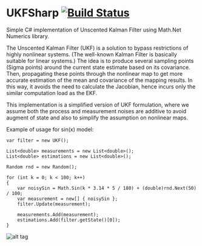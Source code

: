 # UKFSharp [![Build Status](https://travis-ci.org/prozoroff/UKFSharp.svg?branch=master)](https://travis-ci.org/prozoroff/UKFSharp)
Simple C# implementation of Unscented Kalman Filter using Math.Net Numerics library.

The Unscented Kalman Filter (UKF) is a solution to bypass restrictions of highly nonlinear systems. (The well-known Kalman Filter is basically suitable for linear systems.) The idea is to produce several sampling points (Sigma points) around the current state estimate based on its covariance. Then, propagating these points through the nonlinear map to get more accurate estimation of the mean and covariance of the mapping results. In this way, it avoids the need to calculate the Jacobian, hence incurs only the similar computation load as the EKF.

This implementation is a simplified version of UKF formulation, where we assume both the process and measurement noises are additive to avoid augment of state and also to simplify the assumption on nonlinear maps.

Example of usage for sin(x) model:

```
var filter = new UKF();

List<double> measurements = new List<double>();
List<double> estimations = new List<double>();
     
Random rnd = new Random();

for (int k = 0; k < 100; k++)
{
    var noisySin = Math.Sin(k * 3.14 * 5 / 180) + (double)rnd.Next(50) / 100;
    var measurement = new[] { noisySin };
    filter.Update(measurement);

    measurements.Add(measurement);
    estimations.Add(filter.getState()[0]);
}
```

![alt tag](https://raw.githubusercontent.com/prozoroff/UKFSharp/master/Data/result.png)
